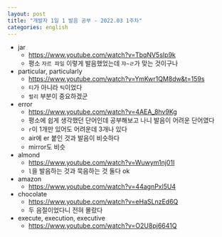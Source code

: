 ```yaml
---
layout: post
title: "개발자 1일 1 발음 공부 - 2022.03 1주차"
categories: english
---
```


- jar
  - https://www.youtube.com/watch?v=TbqNV5sIp9k
  - 평소 `자르 파일` 이렇게 발음했었는데 `쟈~ㄹ`가 맞는 것이구나
- particular, particularly
  - https://www.youtube.com/watch?v=YmKwr1QM8dw&t=159s
  - `티`가 아니라 `틱`이었다
  - `럴리` 부분이 중요하겠군
- error
  - https://www.youtube.com/watch?v=4AEA_8hv9Kg
  - 평소에 쉽게 생각했던 단어인데 공부해보고 나니 발음이 어려운 단어였다
  - `r`이 1개만 있어도 어려운데 3개나 있다
  - air에 er 붙인 것과 발음이 비슷하다
  - mirror도 비슷
- almond
  - https://www.youtube.com/watch?v=Wuwym1nj01I
  - `l`을 발음하는 것과 묵음하는 것 둘다 ok
- amazon
  - https://www.youtube.com/watch?v=44agnPxl5U4
- chocolate
  - https://www.youtube.com/watch?v=eHaSLnzEd6Q
  - 두 음절이었다니 전혀 몰랐다
- execute, execution, executive
  - https://www.youtube.com/watch?v=O2U8pj6641Q
